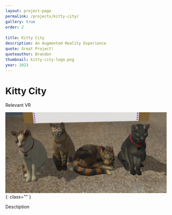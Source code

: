 ```yaml
---
layout: project-page
permalink: /projects/kitty-city/
gallery: true
order: 2

title: Kitty City
description: An Augmented Reality Experience
quote: Great Project!
quoteauthor: Brandon
thumbnail: kitty-city-logo.png
year: 2023
---
```


# Kitty City
Relevant VR

![](kitty-city-logo.png){: class="" }

Desctiption
